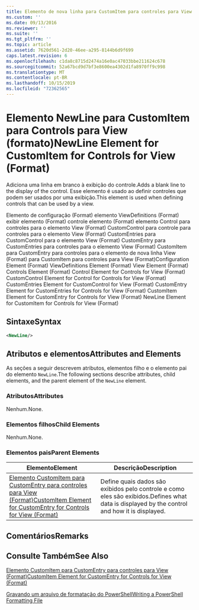 ```yaml
---
title: Elemento de nova linha para CustomItem para controles para View (Format) | Microsoft Docs
ms.custom: ''
ms.date: 09/13/2016
ms.reviewer: ''
ms.suite: ''
ms.tgt_pltfrm: ''
ms.topic: article
ms.assetid: 7620d561-2d20-46ee-a295-8144b6d9f699
caps.latest.revision: 6
ms.openlocfilehash: c1da8c8715d2474a16e0ac47033bbe211624c678
ms.sourcegitcommit: 52a67bcd9d7bf3e8600ea4302d1fa8970ff9c998
ms.translationtype: MT
ms.contentlocale: pt-BR
ms.lasthandoff: 10/15/2019
ms.locfileid: "72362565"
---
```

# <a name="newline-element-for-customitem-for-controls-for-view-format"></a><span data-ttu-id="501b6-102">Elemento NewLine para CustomItem para Controls para View (formato)</span><span class="sxs-lookup"><span data-stu-id="501b6-102">NewLine Element for CustomItem for Controls for View (Format)</span></span>

<span data-ttu-id="501b6-103">Adiciona uma linha em branco à exibição do controle.</span><span class="sxs-lookup"><span data-stu-id="501b6-103">Adds a blank line to the display of the control.</span></span> <span data-ttu-id="501b6-104">Esse elemento é usado ao definir controles que podem ser usados por uma exibição.</span><span class="sxs-lookup"><span data-stu-id="501b6-104">This element is used when defining controls that can be used by a view.</span></span>

<span data-ttu-id="501b6-105">Elemento de configuração (Format) elemento ViewDefinitions (Format) exibir elemento (Format) controle elemento (Format) elemento Control para controles para o elemento View (Format) CustomControl para controle para controles para o elemento View (Format) CustomEntries para CustomControl para o elemento View (Format) CustomEntry para CustomEntries para controles para o elemento View (Format) CustomItem para CustomEntry para controles para o elemento de nova linha View (Format) para CustomItem para controles para View (Format)</span><span class="sxs-lookup"><span data-stu-id="501b6-105">Configuration Element (Format) ViewDefinitions Element (Format) View Element (Format) Controls Element (Format) Control Element for Controls for View (Format) CustomControl Element for Control for Controls for View (Format) CustomEntries Element for CustomControl for View (Format) CustomEntry Element for CustomEntries for Controls for View (Format) CustomItem Element for CustomEntry for Controls for View (Format) NewLine Element for CustomItem for Controls for View (Format)</span></span>

## <a name="syntax"></a><span data-ttu-id="501b6-106">Sintaxe</span><span class="sxs-lookup"><span data-stu-id="501b6-106">Syntax</span></span>

```xml
<NewLine/>
```

## <a name="attributes-and-elements"></a><span data-ttu-id="501b6-107">Atributos e elementos</span><span class="sxs-lookup"><span data-stu-id="501b6-107">Attributes and Elements</span></span>

<span data-ttu-id="501b6-108">As seções a seguir descrevem atributos, elementos filho e o elemento pai do elemento `NewLine`.</span><span class="sxs-lookup"><span data-stu-id="501b6-108">The following sections describe attributes, child elements, and the parent element of the `NewLine` element.</span></span>

### <a name="attributes"></a><span data-ttu-id="501b6-109">Atributos</span><span class="sxs-lookup"><span data-stu-id="501b6-109">Attributes</span></span>

<span data-ttu-id="501b6-110">Nenhum.</span><span class="sxs-lookup"><span data-stu-id="501b6-110">None.</span></span>

### <a name="child-elements"></a><span data-ttu-id="501b6-111">Elementos filhos</span><span class="sxs-lookup"><span data-stu-id="501b6-111">Child Elements</span></span>

<span data-ttu-id="501b6-112">Nenhum.</span><span class="sxs-lookup"><span data-stu-id="501b6-112">None.</span></span>

### <a name="parent-elements"></a><span data-ttu-id="501b6-113">Elementos pais</span><span class="sxs-lookup"><span data-stu-id="501b6-113">Parent Elements</span></span>

|<span data-ttu-id="501b6-114">Elemento</span><span class="sxs-lookup"><span data-stu-id="501b6-114">Element</span></span>|<span data-ttu-id="501b6-115">Descrição</span><span class="sxs-lookup"><span data-stu-id="501b6-115">Description</span></span>|
|-------------|-----------------|
|[<span data-ttu-id="501b6-116">Elemento CustomItem para CustomEntry para controles para View (Format)</span><span class="sxs-lookup"><span data-stu-id="501b6-116">CustomItem Element for CustomEntry for Controls for View (Format)</span></span>](./customitem-element-for-customentry-for-controls-for-view-format.md)|<span data-ttu-id="501b6-117">Define quais dados são exibidos pelo controle e como eles são exibidos.</span><span class="sxs-lookup"><span data-stu-id="501b6-117">Defines what data is displayed by the control and how it is displayed.</span></span>|

## <a name="remarks"></a><span data-ttu-id="501b6-118">Comentários</span><span class="sxs-lookup"><span data-stu-id="501b6-118">Remarks</span></span>

## <a name="see-also"></a><span data-ttu-id="501b6-119">Consulte Também</span><span class="sxs-lookup"><span data-stu-id="501b6-119">See Also</span></span>

[<span data-ttu-id="501b6-120">Elemento CustomItem para CustomEntry para controles para View (Format)</span><span class="sxs-lookup"><span data-stu-id="501b6-120">CustomItem Element for CustomEntry for Controls for View (Format)</span></span>](./customitem-element-for-customentry-for-controls-for-view-format.md)

[<span data-ttu-id="501b6-121">Gravando um arquivo de formatação do PowerShell</span><span class="sxs-lookup"><span data-stu-id="501b6-121">Writing a PowerShell Formatting File</span></span>](./writing-a-powershell-formatting-file.md)
